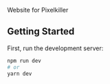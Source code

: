Website for Pixelkiller

## Getting Started

First, run the development server:

```bash
npm run dev
# or
yarn dev
```
